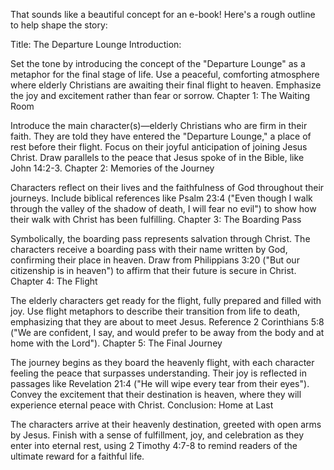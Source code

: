
That sounds like a beautiful concept for an e-book! Here's a rough outline to help shape the story:

Title: The Departure Lounge
Introduction:

Set the tone by introducing the concept of the "Departure Lounge" as a metaphor for the final stage of life.
Use a peaceful, comforting atmosphere where elderly Christians are awaiting their final flight to heaven.
Emphasize the joy and excitement rather than fear or sorrow.
Chapter 1: The Waiting Room

Introduce the main character(s)—elderly Christians who are firm in their faith.
They are told they have entered the "Departure Lounge," a place of rest before their flight.
Focus on their joyful anticipation of joining Jesus Christ. Draw parallels to the peace that Jesus spoke of in the Bible, like John 14:2-3.
Chapter 2: Memories of the Journey

Characters reflect on their lives and the faithfulness of God throughout their journeys.
Include biblical references like Psalm 23:4 ("Even though I walk through the valley of the shadow of death, I will fear no evil") to show how their walk with Christ has been fulfilling.
Chapter 3: The Boarding Pass

Symbolically, the boarding pass represents salvation through Christ.
The characters receive a boarding pass with their name written by God, confirming their place in heaven.
Draw from Philippians 3:20 ("But our citizenship is in heaven") to affirm that their future is secure in Christ.
Chapter 4: The Flight

The elderly characters get ready for the flight, fully prepared and filled with joy.
Use flight metaphors to describe their transition from life to death, emphasizing that they are about to meet Jesus.
Reference 2 Corinthians 5:8 ("We are confident, I say, and would prefer to be away from the body and at home with the Lord").
Chapter 5: The Final Journey

The journey begins as they board the heavenly flight, with each character feeling the peace that surpasses understanding.
Their joy is reflected in passages like Revelation 21:4 ("He will wipe every tear from their eyes").
Convey the excitement that their destination is heaven, where they will experience eternal peace with Christ.
Conclusion: Home at Last

The characters arrive at their heavenly destination, greeted with open arms by Jesus.
Finish with a sense of fulfillment, joy, and celebration as they enter into eternal rest, using 2 Timothy 4:7-8 to remind readers of the ultimate reward for a faithful life.
